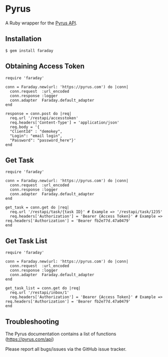 Pyrus
=====


A Ruby wrapper for the [Pyrus API](https://pyrus.com/api).


Installation
------------

    $ gem install faraday


Obtaining Access Token
-------------------------------

    require 'faraday'

    conn = Faraday.new(url: 'https://pyrus.com') do |conn|
      conn.request  :url_encoded           
      conn.response :logger             
      conn.adapter  Faraday.default_adapter
    end

    response = conn.post do |req|
      req.url '/restapi/accesstoken'
      req.headers['Content-Type'] = 'application/json'
      req.body = '{
      "ClientId" : "demokey",
      "Login": "email login",
      "Password": "password_here"}'
    end

Get Task
-------------------------------

    require 'faraday'

    conn = Faraday.new(url: 'https://pyrus.com') do |conn|
      conn.request  :url_encoded           
      conn.response :logger             
      conn.adapter  Faraday.default_adapter
    end

    get_task = conn.get do |req|                           
      req.url '/restapi/task/{task ID}' # Example => '/restapi/task/1235'
      req.headers['Authorization'] = 'Bearer {Access Token}' # Example => req.headers['Authorization'] = 'Bearer fb2e77d.47a0479'
    end

 Get Task List
-------------------------------
    require 'faraday'

    conn = Faraday.new(url: 'https://pyrus.com') do |conn|
      conn.request  :url_encoded           
      conn.response :logger             
      conn.adapter  Faraday.default_adapter
    end

    get_task_list = conn.get do |req|                           
      req.url '/restapi/inbox/1'
      req.headers['Authorization'] = 'Bearer {Access Token}' # Example => req.headers['Authorization'] = 'Bearer fb2e77d.47a0479'
    end



Troubleshooting
---------------

The Pyrus documentation contains a list of functions (https://pyrus.com/api)

Please report all bugs/issues via the GitHub issue tracker.
